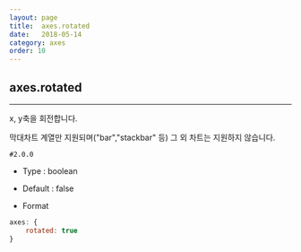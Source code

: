 ```yaml
---
layout: page
title:  axes.rotated
date:   2018-05-14
category: axes
order: 10
---
```


## axes.rotated
---

x, y축을 회전합니다.

막대차트 계열만 지원되며("bar","stackbar" 등) 그 외 차트는 지원하지 않습니다.

`#2.0.0`

* Type : boolean

* Default : false

* Format
```javascript
axes: {
	rotated: true
}
```

